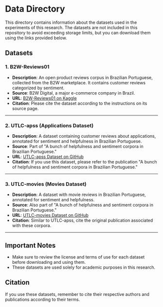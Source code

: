 # Data Directory

This directory contains information about the datasets used in the experiments of this research. The datasets are not included in this repository to avoid exceeding storage limits, but you can download them using the links provided below.

## Datasets

### 1. B2W-Reviews01
- **Description**: An open product reviews corpus in Brazilian Portuguese, collected from the B2W marketplace. It contains customer reviews categorized by sentiment.
- **Source**: B2W Digital, a major e-commerce company in Brazil.
- **URL**: [B2W-Reviews01 on Kaggle](https://www.kaggle.com/datasets/b2w-mercado/b2w-reviews01)
- **Citation**: Please cite the dataset according to the instructions on its source page.

---

### 2. UTLC-apss (Applications Dataset)
- **Description**: A dataset containing customer reviews about applications, annotated for sentiment and helpfulness in Brazilian Portuguese.
- **Source**: Part of "A bunch of helpfulness and sentiment corpora in Brazilian Portuguese."
- **URL**: [UTLC-apss Dataset on GitHub](https://github.com/erickrf/utlc)
- **Citation**: If you use this dataset, please refer to the publication "A bunch of helpfulness and sentiment corpora in Brazilian Portuguese."

---

### 3. UTLC-movies (Movies Dataset)
- **Description**: A dataset with movie reviews in Brazilian Portuguese, annotated for sentiment and helpfulness.
- **Source**: Also part of "A bunch of helpfulness and sentiment corpora in Brazilian Portuguese."
- **URL**: [UTLC-movies Dataset on GitHub](https://github.com/erickrf/utlc)
- **Citation**: Similar to UTLC-apss, cite the original publication associated with these corpora.

---


## Important Notes

- Make sure to review the license and terms of use for each dataset before downloading and using them.
- These datasets are used solely for academic purposes in this research.

## Citation

If you use these datasets, remember to cite their respective authors and publications according to their terms.

